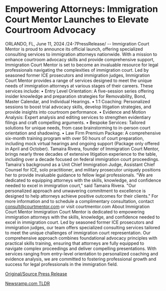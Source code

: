 # Empowering Attorneys: Immigration Court Mentor Launches to Elevate Courtroom Advocacy

ORLANDO, FL, June 11, 2024 /24-7PressRelease/ -- Immigration Court Mentor is proud to announce its official launch, offering specialized consulting services to immigration attorneys nationwide. With a mission to enhance courtroom advocacy skills and provide comprehensive support, Immigration Court Mentor is set to become an invaluable resource for legal professionals navigating the complexities of immigration court.  Led by seasoned former ICE prosecutors and immigration judges, Immigration Court Mentor provides a range of services designed to meet the unique needs of immigration attorneys at various stages of their careers.   These services include: • Entry Level Orientation: A five-session series offering insider knowledge and preparation strategies for Removability, Bond, Master Calendar, and Individual Hearings. • 1:1 Coaching: Personalized sessions to boost trial advocacy skills, develop litigation strategies, and provide insights into courtroom performance. • Evidence and Motion Analysis: Expert analysis and editing services to strengthen evidentiary filings and craft compelling arguments. • Bespoke Services: Tailored solutions for unique needs, from case brainstorming to in-person court orientation and shadowing. • Law Firm Premium Package: A comprehensive six-month training program with over 50 hours of court preparation, including mock virtual hearings and ongoing support (Package only offered in April and October).  Tamaira Rivera, founder of Immigration Court Mentor, brings nearly three decades of extensive litigation experience to the table, including over a decade focused on federal immigration court proceedings. Tamaira's background as a Unit Chief Immigration Judge, Assistant Chief Counsel for ICE, solo practitioner, and military prosecutor uniquely positions her to provide invaluable guidance to fellow legal professionals.  "We are dedicated to equipping attorneys with the skills, knowledge, and confidence needed to excel in immigration court," said Tamaira Rivera. "Our personalized approach and unwavering commitment to excellence is designed to help attorneys achieve positive outcomes for their clients."  For more information and to schedule a complimentary consultation, contact consult@courtmentor.com or visit courtmentor.com  About Immigration Court Mentor Immigration Court Mentor is dedicated to empowering immigration attorneys with the skills, knowledge, and confidence needed to excel in immigration court. Led by seasoned former ICE prosecutors and immigration judges, our team offers specialized consulting services tailored to meet the unique challenges of immigration court representation. Our comprehensive approach combines foundational advocacy principles with practical skills training, ensuring that attorneys are fully equipped to navigate complex proceedings and deliver compelling presentations. With services ranging from entry-level orientation to personalized coaching and evidence analysis, we are committed to fostering professional growth and success for legal professionals in the immigration field. 

[Original/Source Press Release](https://www.24-7pressrelease.com/press-release/511596/empowering-attorneys-immigration-court-mentor-launches-to-elevate-courtroom-advocacy) 

[Newsramp.com TLDR](https://newsramp.com/None) 